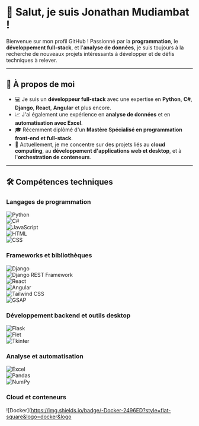 # 👋 Salut, je suis **Jonathan Mudiambat** !  

Bienvenue sur mon profil GitHub ! Passionné par la **programmation**, le **développement full-stack**, et l'**analyse de données**, je suis toujours à la recherche de nouveaux projets intéressants à développer et de défis techniques à relever.

---

## 🚀 **À propos de moi**  

- 💻 Je suis un **développeur full-stack** avec une expertise en **Python**, **C#**, **Django**, **React**, **Angular** et plus encore.  
- 📈 J'ai également une expérience en **analyse de données** et en **automatisation avec Excel**.  
- 🎓 Récemment diplômé d'un **Mastère Spécialisé en programmation front-end et full-stack**.  
- 🌱 Actuellement, je me concentre sur des projets liés au **cloud computing**, au **développement d'applications web et desktop**, et à l'**orchestration de conteneurs**.  

---

## 🛠️ **Compétences techniques**  

### Langages de programmation  
![Python](https://img.shields.io/badge/-Python-3776AB?style=flat-square&logo=python&logoColor=white)  
![C#](https://img.shields.io/badge/-C%23-239120?style=flat-square&logo=c-sharp&logoColor=white)  
![JavaScript](https://img.shields.io/badge/-JavaScript-F7DF1E?style=flat-square&logo=javascript&logoColor=black)  
![HTML](https://img.shields.io/badge/-HTML5-E34F26?style=flat-square&logo=html5&logoColor=white)  
![CSS](https://img.shields.io/badge/-CSS3-1572B6?style=flat-square&logo=css3&logoColor=white)  

### Frameworks et bibliothèques  
![Django](https://img.shields.io/badge/-Django-092E20?style=flat-square&logo=django&logoColor=white)  
![Django REST Framework](https://img.shields.io/badge/-Django%20REST-ff1709?style=flat-square&logo=django&logoColor=white)  
![React](https://img.shields.io/badge/-React-61DAFB?style=flat-square&logo=react&logoColor=black)  
![Angular](https://img.shields.io/badge/-Angular-DD0031?style=flat-square&logo=angular&logoColor=white)  
![Tailwind CSS](https://img.shields.io/badge/-Tailwind%20CSS-38B2AC?style=flat-square&logo=tailwind-css&logoColor=white)  
![GSAP](https://img.shields.io/badge/-GSAP-88CE02?style=flat-square&logo=greensock&logoColor=black)  

### Développement backend et outils desktop  
![Flask](https://img.shields.io/badge/-Flask-000000?style=flat-square&logo=flask&logoColor=white)  
![Flet](https://img.shields.io/badge/-Flet-009688?style=flat-square&logoColor=white)  
![Tkinter](https://img.shields.io/badge/-Tkinter-35495E?style=flat-square&logo=python&logoColor=white)  

### Analyse et automatisation  
![Excel](https://img.shields.io/badge/-Microsoft%20Excel-217346?style=flat-square&logo=microsoft-excel&logoColor=white)  
![Pandas](https://img.shields.io/badge/-Pandas-150458?style=flat-square&logo=pandas&logoColor=white)  
![NumPy](https://img.shields.io/badge/-NumPy-013243?style=flat-square&logo=numpy&logoColor=white)  

### Cloud et conteneurs  
![Docker](https://img.shields.io/badge/-Docker-2496ED?style=flat-square&logo=docker&logo